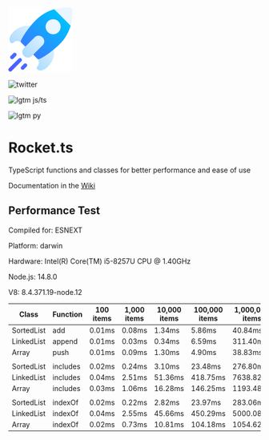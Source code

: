<img src="https://raw.githubusercontent.com/Frank-Mayer/Rocket.ts/master/rocket.svg" width="128px">

![twitter](https://img.shields.io/twitter/url?style=social&url=https%3A%2F%2Fgithub.com%2FFrank-Mayer%2FRocket.ts)

![lgtm js/ts](https://img.shields.io/lgtm/grade/javascript/github/Frank-Mayer/Rocket.ts.svg?logo=lgtm&logoWidth=18)

![lgtm py](https://img.shields.io/lgtm/grade/python/g/Frank-Mayer/Rocket.ts.svg?logo=lgtm&logoWidth=18)

# Rocket.ts

TypeScript functions and classes for better performance and ease of use

Documentation in the [Wiki](https://github.com/Frank-Mayer/Rocket.ts/wiki)

## Performance Test

 Compiled for: ESNEXT

 Platform: darwin

 Hardware: Intel(R) Core(TM) i5-8257U CPU @ 1.40GHz

 Node.js: 14.8.0

 V8: 8.4.371.19-node.12

| Class | Function | 100 items | 1,000 items | 10,000 items | 100,000 items | 1,000,000 items
|---|---|---|---|---|---|---
SortedList | add | 0.01ms | 0.08ms | 1.34ms | 5.86ms | 40.84ms
LinkedList | append | 0.01ms | 0.03ms | 0.34ms | 6.59ms | 311.40ms
Array | push | 0.01ms | 0.09ms | 1.30ms | 4.90ms | 38.83ms
| | | | | | | 
SortedList | includes | 0.02ms | 0.24ms | 3.10ms | 23.48ms | 276.80ms
LinkedList | includes | 0.04ms | 2.51ms | 51.36ms | 418.75ms | 7638.82ms
Array | includes | 0.03ms | 1.06ms | 16.28ms | 146.25ms | 1193.48ms
| | | | | | | 
SortedList | indexOf | 0.02ms | 0.22ms | 2.82ms | 23.97ms | 283.06ms
LinkedList | indexOf | 0.04ms | 2.55ms | 45.66ms | 450.29ms | 5000.08ms
Array | indexOf | 0.02ms | 0.73ms | 10.81ms | 104.18ms | 1054.62ms
